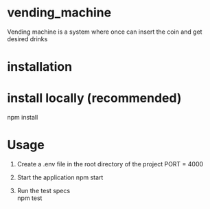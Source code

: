 # vending_machine

Vending machine is a system where once can insert the coin and get desired drinks


# installation

# install locally (recommended)
npm install

# Usage

1. Create a .env file in the root directory of the project
PORT = 4000

2. Start the application
  npm start

3. Run the test specs   
    npm test